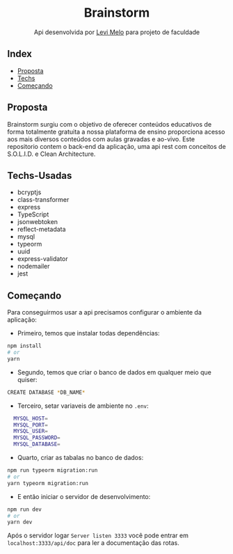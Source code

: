 <div align="center">
  
  # Brainstorm
   Api desenvolvida por <a href="https://www.linkedin.com/in/levi-melo-dos-santos-5277441a1/">Levi Melo</a> para projeto de faculdade  
</div>

## Index

* [Proposta](#Proposta)
* [Techs](#Techs-Usadas)
* [Começando](#Começando)

## Proposta
Brainstorm surgiu com o objetivo de oferecer conteúdos educativos de forma totalmente gratuita a nossa plataforma de ensino proporciona
acesso aos mais diversos conteúdos com aulas gravadas e ao-vivo.
Este repositorio contem o back-end da aplicação, uma api rest com conceitos de S.O.L.I.D. e Clean Architecture.

## Techs-Usadas
- bcryptjs<br />
- class-transformer<br />
- express<br />
- TypeScript<br with /> 
- jsonwebtoken<br />
- reflect-metadata<br />
- mysql<br />
- typeorm<br />
- uuid<br />
- express-validator<br />
- nodemailer<br />
- jest<br />

## Começando
Para conseguirmos usar a api precisamos configurar o ambiente da aplicação:

- Primeiro, temos que instalar todas dependências:

```bash
npm install
# or
yarn
```

- Segundo, temos que criar o banco de dados em qualquer meio que quiser:

```bash
CREATE DATABASE *DB_NAME*
```

- Terceiro, setar variaveis de ambiente no `.env`:

```bash
  MYSQL_HOST=
  MYSQL_PORT=
  MYSQL_USER=
  MYSQL_PASSWORD=
  MYSQL_DATABASE=
```

- Quarto, criar as tabalas no banco de dados:

```bash
npm run typeorm migration:run
# or
yarn typeorm migration:run
```
- E então iniciar o servidor de desenvolvimento:

```bash
npm run dev
# or
yarn dev
```

Após o servidor logar `Server listen 3333` você pode entrar em `localhost:3333/api/doc` para ler a documentação das rotas. 
